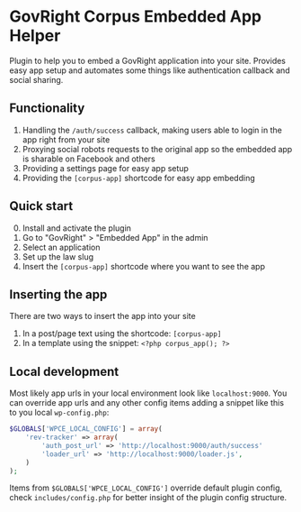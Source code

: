 # GovRight Corpus Embedded App Helper

Plugin to help you to embed a GovRight application into your site.
Provides easy app setup and automates some things like authentication callback and social sharing.

## Functionality

1. Handling the `/auth/success` callback, making users able to login in the app right from your site
2. Proxying social robots requests to the original app so the embedded app is sharable on Facebook and others
3. Providing a settings page for easy app setup
4. Providing the `[corpus-app]` shortcode for easy app embedding

## Quick start

0. Install and activate the plugin
1. Go to "GovRight" > "Embedded App" in the admin
2. Select an application
3. Set up the law slug
4. Insert the `[corpus-app]` shortcode where you want to see the app

## Inserting the app

There are two ways to insert the app into your site

1. In a post/page text using the shortcode: `[corpus-app]`
2. In a template using the snippet: `<?php corpus_app(); ?>`

## Local development

Most likely app urls in your local environment look like `localhost:9000`. You can override app urls and
any other config items adding a snippet like this to you local `wp-config.php`:

```php
$GLOBALS['WPCE_LOCAL_CONFIG'] = array(
    'rev-tracker' => array(
        'auth_post_url' => 'http://localhost:9000/auth/success'
        'loader_url' => 'http://localhost:9000/loader.js',
    )
);
```

Items from `$GLOBALS['WPCE_LOCAL_CONFIG']` override default plugin config, check `includes/config.php` for better
insight of the plugin config structure.
